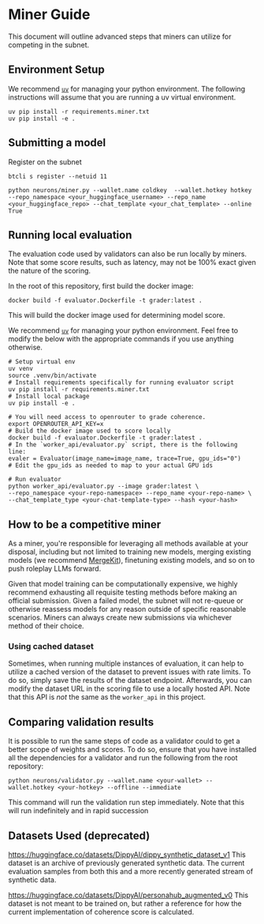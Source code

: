 # Miner Guide
This document will outline advanced steps that miners can utilize for competing in the subnet.

## Environment Setup
We recommend [`uv`](https://pypi.org/project/uv/) for managing your python environment. The following instructions will assume that you are running a uv virtual environment.

```shell
uv pip install -r requirements.miner.txt
uv pip install -e .
```


## Submitting a model

Register on the subnet
```shell
btcli s register --netuid 11
```

```shell
python neurons/miner.py --wallet.name coldkey  --wallet.hotkey hotkey --repo_namespace <your_huggingface_username> --repo_name <your_huggingface_repo> --chat_template <your_chat_template> --online True
```

## Running local evaluation

The evaluation code used by validators can also be run locally by miners. 
Note that some score results, such as latency, may not be 100% exact given the nature of the scoring.

In the root of this repository, first build the docker image:
```shell
docker build -f evaluator.Dockerfile -t grader:latest .
```
This will build the docker image used for determining model score.

We recommend [`uv`](https://pypi.org/project/uv/) for managing your python environment. 
Feel free to modify the below with the appropriate commands if you use anything otherwise.

```shell
# Setup virtual env
uv venv
source .venv/bin/activate
# Install requirements specifically for running evaluator script
uv pip install -r requirements.miner.txt
# Install local package
uv pip install -e .

# You will need access to openrouter to grade coherence.
export OPENROUTER_API_KEY=x
# Build the docker image used to score locally
docker build -f evaluator.Dockerfile -t grader:latest .
# In the `worker_api/evaluator.py` script, there is the following line:
evaler = Evaluator(image_name=image_name, trace=True, gpu_ids="0")
# Edit the gpu_ids as needed to map to your actual GPU ids

# Run evaluator
python worker_api/evaluator.py --image grader:latest \
--repo_namespace <your-repo-namespace> --repo_name <your-repo-name> \
--chat_template_type <your-chat-template-type> --hash <your-hash>
```


## How to be a competitive miner
As a miner, you're responsible for leveraging all methods available at your disposal, including but not limited to training new models, merging existing models (we recommend [MergeKit](https://github.com/arcee-ai/mergekit)), finetuning existing models, and so on to push roleplay LLMs forward.

Given that model training can be computationally expensive, we highly recommend exhausting all requisite testing methods before making an official submission. Given a failed model, the subnet will not re-queue or otherwise reassess models for any reason outside of specific reasonable scenarios. Miners can always create new submissions via whichever method of their choice. 

### Using cached dataset
Sometimes, when running multiple instances of evaluation, it can help to utilize a cached version of the dataset to prevent issues with rate limits.
To do so, simply save the results of the dataset endpoint. Afterwards, you can modify the dataset URL in the scoring file to use a locally hosted API. Note that this API is _not_ the same as the `worker_api` in this project.

## Comparing validation results

It is possible to run the same steps of code as a validator could to get a better scope of weights and scores.
To do so, ensure that you have installed all the dependencies for a validator and run the following from the root repository:
```shell
python neurons/validator.py --wallet.name <your-wallet> --wallet.hotkey <your-hotkey> --offline --immediate
```
This command will run the validation run step immediately. Note that this will run indefinitely and in rapid succession
## Datasets Used (deprecated)
https://huggingface.co/datasets/DippyAI/dippy_synthetic_dataset_v1
This dataset is an archive of previously generated synthetic data. The current evaluation samples from both this and a more recently generated stream of synthetic data.

https://huggingface.co/datasets/DippyAI/personahub_augmented_v0
This dataset is not meant to be trained on, but rather a reference for how the current implementation of coherence score is calculated. 
